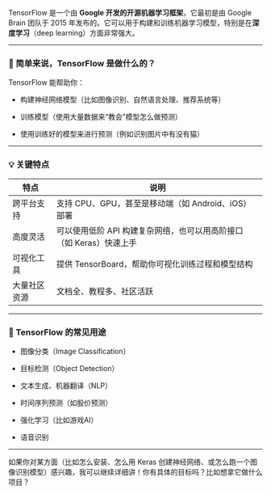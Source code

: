 

TensorFlow 是一个由 **Google 开发的开源机器学习框架**，它最初是由 Google Brain 团队于 2015 年发布的。它可以用于构建和训练机器学习模型，特别是在**深度学习**（deep learning）方面非常强大。

---

### 🌟 简单来说，TensorFlow 是做什么的？

TensorFlow 能帮助你：

- 构建神经网络模型（比如图像识别、自然语言处理、推荐系统等）
    
- 训练模型（使用大量数据来“教会”模型怎么做预测）
    
- 使用训练好的模型来进行预测（例如识别图片中有没有猫）
    

---

### 💡 关键特点

|特点|说明|
|---|---|
|跨平台支持|支持 CPU、GPU，甚至是移动端（如 Android、iOS）部署|
|高度灵活|可以使用低阶 API 构建复杂网络，也可以用高阶接口（如 Keras）快速上手|
|可视化工具|提供 TensorBoard，帮助你可视化训练过程和模型结构|
|大量社区资源|文档全、教程多、社区活跃|

---

### 🧠 TensorFlow 的常见用途

- 图像分类（Image Classification）
    
- 目标检测（Object Detection）
    
- 文本生成、机器翻译（NLP）
    
- 时间序列预测（如股价预测）
    
- 强化学习（比如游戏AI）
    
- 语音识别
    

---

如果你对某方面（比如怎么安装、怎么用 Keras 创建神经网络、或怎么跑一个图像识别模型）感兴趣，我可以继续详细讲！你有具体的目标吗？比如想拿它做什么项目？